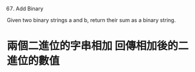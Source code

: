 67. Add Binary

Given two binary strings a and b, return their sum as a binary string.

# 兩個二進位的字串相加 回傳相加後的二進位的數值